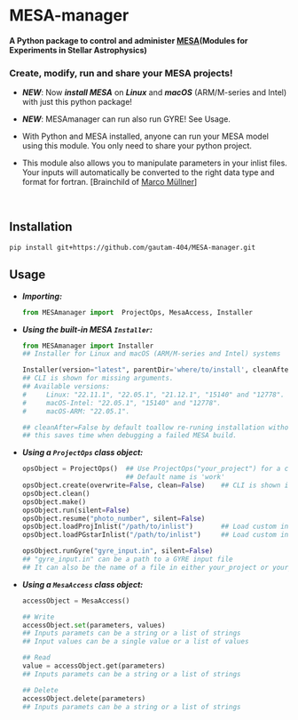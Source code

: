 # MESA-manager
#### A Python package to control and administer [MESA](https://github.com/MESAHub/mesa)(Modules for Experiments in Stellar Astrophysics)


### Create, modify, run and share your MESA projects!  

* ***NEW***: Now ***install MESA*** on ***Linux*** and ***macOS*** (ARM/M-series and Intel) with just this python package!

* ***NEW***: MESAmanager can run also run GYRE! See Usage.

* With Python and MESA installed, anyone can run your MESA model using this module. You only need to share your python project.

* This module also allows you to manipulate parameters in your inlist files. Your inputs will automatically be converted to the right data type and format for fortran. [Brainchild of [Marco Müllner](https://github.com/MarcoMuellner/PyMesaHandler)]



<br>

## Installation
```
pip install git+https://github.com/gautam-404/MESA-manager.git
```

## Usage

* ***Importing:***
  ```python
  from MESAmanager import  ProjectOps, MesaAccess, Installer
  ```
  
* ***Using the built-in MESA `Installer`:***
  ```python
  from MESAmanager import Installer
  ## Installer for Linux and macOS (ARM/M-series and Intel) systems
  
  Installer(version="latest", parentDir='where/to/install', cleanAfter=False )     
  ## CLI is shown for missing arguments.         
  ## Available versions:
  #     Linux: "22.11.1", "22.05.1", "21.12.1", "15140" and "12778".
  #     macOS-Intel: "22.05.1", "15140" and "12778".  
  #     macOS-ARM: "22.05.1".
  
  ## cleanAfter=False by default toallow re-runing installation without removing downloaded files, 
  ## this saves time when debugging a failed MESA build.
  ```
  
* ***Using a `ProjectOps` class object:***
  ```python
  opsObject = ProjectOps()  ## Use ProjectOps("your_project") for a custom/pre-existing project name
                            ## Default name is 'work'
  opsObject.create(overwrite=False, clean=False)    ## CLI is shown if no arguments are passed
  opsObject.clean()
  opsObject.make()
  opsObject.run(silent=False)
  opsObject.resume("photo_number", silent=False)
  opsObject.loadProjInlist("/path/to/inlist")       ## Load custom inlist_project
  opsObject.loadPGstarInlist("/path/to/inlist")     ## Load custom inlist_pgstar

  opsObject.runGyre("gyre_input.in", silent=False)  
  ## "gyre_input.in" can be a path to a GYRE input file
  ## It can also be the name of a file in either your_project or your_project/LOGS directory
  ```

* ***Using a `MesaAccess` class object:***
  ```python
  accessObject = MesaAccess()

  ## Write
  accessObject.set(parameters, values)              
  ## Inputs paramets can be a string or a list of strings
  ## Input values can be a single value or a list of values
  
  ## Read
  value = accessObject.get(parameters)   
  ## Inputs paramets can be a string or a list of strings

  ## Delete
  accessObject.delete(parameters)
  ## Inputs paramets can be a string or a list of strings
  ```
